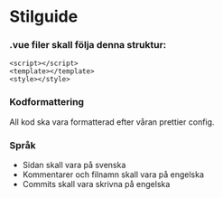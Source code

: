 # Stilguide

### .vue filer skall följa denna struktur:

```
<script></script>
<template></template>
<style></style>
```

### Kodformattering

All kod ska vara formatterad efter våran prettier config.

### Språk

-   Sidan skall vara på svenska
-   Kommentarer och filnamn skall vara på engelska
-   Commits skall vara skrivna på engelska
